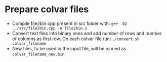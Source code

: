 # Prepare colvar files
- Compile file2bin.cpp present in src folder with:
    `g++ -O2 ../src/file2bin.cpp -o file2bin.x`
- Convert text files into binary ones and add number of rows and number of columns as first row.
    On each colvar file run:
        `./convert.sh colvar_filename`
- New files, to be used in the input file, will be named as `colvar_filename_new.bin`
